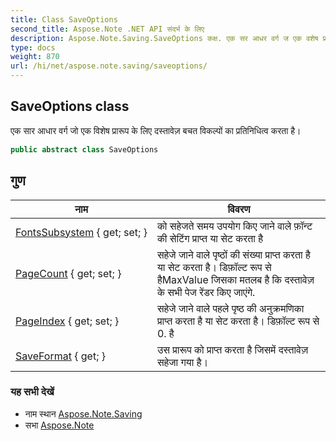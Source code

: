 ```yaml
---
title: Class SaveOptions
second_title: Aspose.Note .NET API संदर्भ के लिए
description: Aspose.Note.Saving.SaveOptions कक्ष. एक सर आधर वर्ग ज एक वशेष प्ररूप के लए दस्तवेज़ बचत वकल्पं क प्रतनधत्व करत है
type: docs
weight: 870
url: /hi/net/aspose.note.saving/saveoptions/
---
```

## SaveOptions class

एक सार आधार वर्ग जो एक विशेष प्रारूप के लिए दस्तावेज़ बचत विकल्पों का प्रतिनिधित्व करता है।

```csharp
public abstract class SaveOptions
```

## गुण

| नाम | विवरण |
| --- | --- |
| [FontsSubsystem](../../aspose.note.saving/saveoptions/fontssubsystem/) { get; set; } | को सहेजते समय उपयोग किए जाने वाले फ़ॉन्ट की सेटिंग प्राप्त या सेट करता है |
| [PageCount](../../aspose.note.saving/saveoptions/pagecount/) { get; set; } | सहेजे जाने वाले पृष्ठों की संख्या प्राप्त करता है या सेट करता है। डिफ़ॉल्ट रूप से हैMaxValue जिसका मतलब है कि दस्तावेज़ के सभी पेज रेंडर किए जाएंगे. |
| [PageIndex](../../aspose.note.saving/saveoptions/pageindex/) { get; set; } | सहेजे जाने वाले पहले पृष्ठ की अनुक्रमणिका प्राप्त करता है या सेट करता है। डिफ़ॉल्ट रूप से 0. है |
| [SaveFormat](../../aspose.note.saving/saveoptions/saveformat/) { get; } | उस प्रारूप को प्राप्त करता है जिसमें दस्तावेज़ सहेजा गया है। |

### यह सभी देखें

* नाम स्थान [Aspose.Note.Saving](../../aspose.note.saving/)
* सभा [Aspose.Note](../../)


